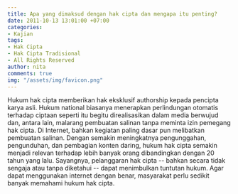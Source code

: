 ```yaml
---
title: Apa yang dimaksud dengan hak cipta dan mengapa itu penting?
date: 2011-10-13 13:01:00 +07:00
categories:
- Kajian
tags:
- Hak Cipta
- Hak Cipta Tradisional
- All Rights Reserved
author: nita
comments: true
img: "/assets/img/favicon.png"
---
```


Hukum hak cipta memberikan hak eksklusif authorship kepada pencipta karya asli. Hukum national biasanya menerapkan perlindungan otomatis terhadap ciptaan seperti itu begitu direalisasikan dalam media berwujud dan, antara lain, malarang pembuatan salinan tanpa meminta izin pemegang hak cipta. Di Internet, bahkan kegiatan paling dasar pun melibatkan pembuatan salinan. Dengan semakin meningkatnya pengunggahan, pengunduhan, dan pembagian konten daring, hukum hak cipta semakin menjadi relevan terhadap lebih banyak orang dibandingkan dengan 20 tahun yang lalu. Sayangnya, pelanggaran hak cipta -- bahkan secara tidak sengaja atau tanpa diketahui -- dapat menimbulkan tuntutan hukum. Agar dapat menggunakan internet dengan benar, masyarakat perlu sedikit banyak memahami hukum hak cipta.
